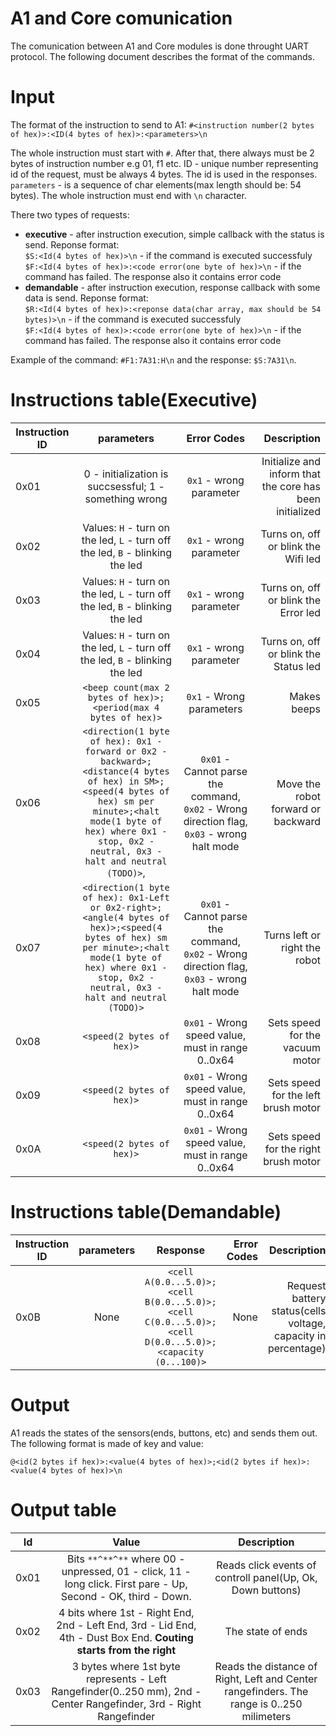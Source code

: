 # A1 and Core comunication
The comunication between A1 and Core modules is done throught UART protocol. The following document describes the format of the commands.

# Input
The format of the instruction to send to A1:
`#<instruction number(2 bytes of hex)>:<ID(4 bytes of hex)>:<parameters>\n`

The whole instruction must start with `#`. After that, there always must be 2 bytes of instruction number e.g 01, f1 etc. ID - unique number representing id of the request, must be always 4 bytes. The id is used in the responses. `parameters` - is a sequence of char elements(max length should be: 54 bytes). The whole instruction must end with `\n` character.

There two types of requests: 
* **executive** - after instruction execution, simple callback with the status is send. Reponse format:</br>
   `$S:<Id(4 bytes of hex)>\n` - if the command is executed successfuly</br>
   `$F:<Id(4 bytes of hex)>:<code error(one byte of hex)>\n` - if the command has failed. The response also it contains error code
* **demandable** - after instruction execution, response callback with some data is send. Reponse format:</br>
  `$R:<Id(4 bytes of hex)>:<reponse data(char array, max should be 54 bytes)>\n` - if the command is executed successfuly</br>
  `$F:<Id(4 bytes of hex)>:<code error(one byte of hex)>\n` - if the command has failed. The response also it contains error code

Example of the command: `#F1:7A31:H\n` and the response: `$S:7A31\n`.

# Instructions table(Executive)
| Instruction ID  |      parameters      |    Error Codes    |     Description      |
|-----------------|:--------------------:|:-----------------:|---------------------:|
| 0x01 | 0 - initialization is succsessful; 1 - something wrong| `0x1` - wrong parameter | Initialize and inform that the core has been initialized |
| 0x02 |  Values: `H` - turn on the led, `L` - turn off the led, `B` - blinking the led | `0x1` - wrong parameter | Turns on, off or blink the Wifi led |
| 0x03 |  Values: `H` - turn on the led, `L` - turn off the led, `B` - blinking the led | `0x1` - wrong parameter | Turns on, off or blink the Error led |
| 0x04 |  Values: `H` - turn on the led, `L` - turn off the led, `B` - blinking the led | `0x1` - wrong parameter | Turns on, off or blink the Status led |
| 0x05 | `<beep count(max 2 bytes of hex)>;<period(max 4 bytes of hex)>` | `0x1` - Wrong parameters | Makes beeps |
| 0x06 | `<direction(1 byte of hex): 0x1 - forward or 0x2 - backward>;<distance(4 bytes of hex) in SM>;<speed(4 bytes of hex) sm per minute>;<halt mode(1 byte of hex) where 0x1 - stop, 0x2 - neutral, 0x3 - halt and neutral (TODO)>`, | `0x01` - Cannot parse the command, `0x02` - Wrong direction flag, `0x03` - wrong halt mode | Move the robot forward or backward |
| 0x07 | `<direction(1 byte of hex): 0x1-Left or 0x2-right>;<angle(4 bytes of hex)>;<speed(4 bytes of hex) sm per minute>;<halt mode(1 byte of hex) where 0x1 - stop, 0x2 - neutral, 0x3 - halt and neutral (TODO)>` | `0x01` - Cannot parse the command, `0x02` - Wrong direction flag, `0x03` - wrong halt mode | Turns left or right the robot |
| 0x08 | `<speed(2 bytes of hex)>` | `0x01` - Wrong speed value, must in range 0..0x64 | Sets speed for the vacuum motor |
| 0x09 | `<speed(2 bytes of hex)>` | `0x01` - Wrong speed value, must in range 0..0x64 | Sets speed for the left brush motor |
| 0x0A | `<speed(2 bytes of hex)>` | `0x01` - Wrong speed value, must in range 0..0x64 | Sets speed for the right brush motor |

# Instructions table(Demandable)
| Instruction ID  |      parameters      |      Response      |    Error Codes    |    Description      |
|-----------------|:--------------------:|:------------------:|------------------:|--------------------:|
|       0x0B      |         None         | `<cell A(0.0...5.0)>;<cell B(0.0...5.0)>;<cell C(0.0...5.0)>;<cell D(0.0...5.0)>;<capacity (0...100)>` | None | Request battery status(cells voltage, capacity in percentage) |

# Output
A1 reads the states of the sensors(ends, buttons, etc) and sends them out. The following format is made of key and value:

`@<id(2 bytes if hex)>:<value(4 bytes of hex)>;<id(2 bytes if hex)>:<value(4 bytes of hex)>\n`

# Output table
|  Id  |              Value            |                     Description                    |
|------|:-----------------------------:|:--------------------------------------------------:|
| 0x01 | Bits `**^**^**` where 00 - unpressed, 01 - click, 11 - long click. First pare - Up, Second - OK, third - Down. | Reads click events of controll panel(Up, Ok, Down buttons) |
| 0x02 | 4 bits where 1st - Right End, 2nd - Left End, 3rd - Lid End, 4th - Dust Box End. __Couting starts from the right__ | The state of ends |
| 0x03 | 3 bytes where 1st byte represents - Left Rangefinder(0..250 mm), 2nd - Center Rangefinder, 3rd - Right Rangefinder | Reads the distance of Right, Left and Center rangefinders. The range is 0..250 milimeters | 
